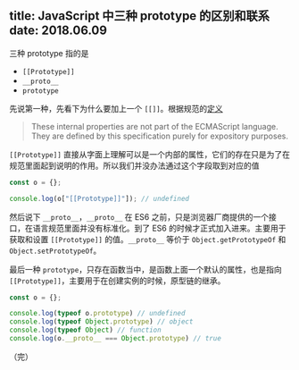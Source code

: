 title: JavaScript 中三种 prototype 的区别和联系
date: 2018.06.09
---

三种 prototype 指的是

- `[[Prototype]]`
- `__proto__`
- `prototype`

先说第一种，先看下为什么要加上一个 `[[]]`。根据规范的[定义](https://www.ecma-international.org/ecma-262/5.1/#sec-8.6.2)

> These internal properties are not part of the ECMAScript language. They are defined by this specification purely for expository purposes.

`[[Prototype]]` 直接从字面上理解可以是一个内部的属性，它们的存在只是为了在规范里面起到说明的作用。所以我们并没办法通过这个字段取到对应的值

```js
const o = {};

console.log(o["[[Prototype]]"]); // undefined
```

然后说下 `__proto__`，`__proto__` 在 ES6 之前，只是浏览器厂商提供的一个接口，在语言规范里面并没有标准化。到了 ES6 的时候才正式加入进来。主要用于获取和设置 `[[Prototype]]` 的值。`__proto__` 等价于 `Object.getPrototypeOf` 和 `Object.setPrototypeOf`。

最后一种 `prototype`，只存在函数当中，是函数上面一个默认的属性，也是指向 `[[Prototype]]`，主要用于在创建实例的时候，原型链的继承。

```js
const o = {};

console.log(typeof o.prototype) // undefined
console.log(typeof Object.prototype) // object
console.log(typeof Object) // function
console.log(o.__proto__ === Object.prototype) // true
```

（完）
